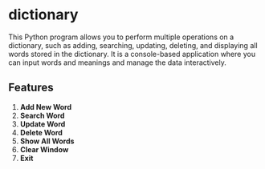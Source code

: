 # dictionary

This Python program allows you to perform multiple operations on a dictionary, such as adding, searching, updating, deleting, and displaying all words stored in the dictionary. It is a console-based application where you can input words and meanings and manage the data interactively.

## Features

1. **Add New Word**
2. **Search Word**
3. **Update Word**
4. **Delete Word**
5. **Show All Words**
6. **Clear Window**
7. **Exit**
